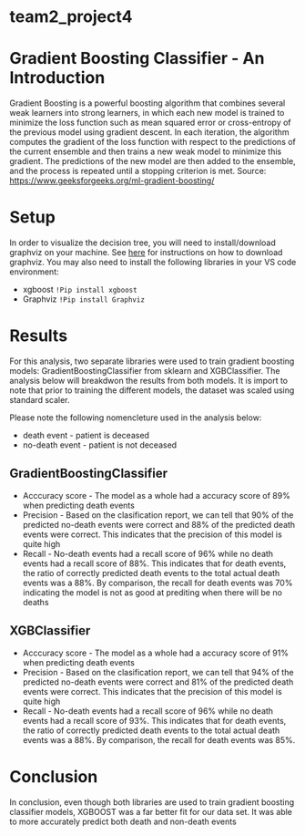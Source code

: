 # team2_project4

# Gradient Boosting Classifier - An Introduction 
Gradient Boosting is a powerful boosting algorithm that combines several weak learners into strong learners, in which each new model is trained to minimize the loss function such as mean squared error or cross-entropy of the previous model using gradient descent. In each iteration, the algorithm computes the gradient of the loss function with respect to the predictions of the current ensemble and then trains a new weak model to minimize this gradient. The predictions of the new model are then added to the ensemble, and the process is repeated until a stopping criterion is met. Source: https://www.geeksforgeeks.org/ml-gradient-boosting/

# Setup
In order to visualize the decision tree, you will need to install/download graphviz on your machine. See [here](https://www.graphviz.org/download/) for instructions on how to download graphviz. You may also need to install the following libraries in your VS code environment:
* xgboost
`!Pip install xgboost`
* Graphviz
`!Pip install Graphviz`


# Results
For this analysis, two separate libraries were used to train gradient boosting models: GradientBoostingClassifier from sklearn and XGBClassifier. The analysis below will breakdwon the results from both models. It is import to note that prior to training the different models, the dataset was scaled using standard scaler.

Please note the following nomencleture used in the analysis below:
* death event - patient is deceased
* no-death event - patient is not deceased


## GradientBoostingClassifier
* Acccuracy score - The model as a whole had a accuracy score of 89% when predicting death events
* Precision - Based on the clasification report, we can tell that 90% of the predicted no-death events were correct and 88% of the predicted death events were correct. This indicates that the precision of this model is quite high
* Recall -  No-death events had a recall score of 96% while no death events had a recall score of 88%. This indicates that for death events, the ratio of correctly predicted death events to the total actual death events was a 88%. By comparison, the recall for death events was 70% indicating the model is not as good at prediting when there will be no deaths

## XGBClassifier
* Acccuracy score - The model as a whole had a accuracy score of 91% when predicting death events
* Precision - Based on the clasification report, we can tell that 94% of the predicted no-death events were correct and 81% of the predicted death events were correct. This indicates that the precision of this model is quite high
* Recall -  No-death events had a recall score of 96% while no death events had a recall score of 93%. This indicates that for death events, the ratio of correctly predicted death events to the total actual death events was a 88%. By comparison, the recall for death events was 85%.


# Conclusion

In conclusion, even though both libraries are used to train gradient boosting classifier models, XGBOOST was a far better fit for our data set. It was able to more accurately predict both death and non-death events





